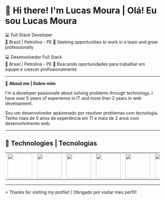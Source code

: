 # 👋 Hi there! I'm Lucas Moura | Olá! Eu sou Lucas Moura

💻 Full Stack Developer  
📍 Brazil | Petrolina - PE
🎯 Seeking opportunities to work in a team and grow professionally  

💻 Desenvolvedor Full Stack  
📍 Brasil | Petrolina - PE
🎯 Buscando oportunidades para trabalhar em equipe e crescer profissionalmente  

---

🧠 **About me | Sobre mim**

I'm a developer passionate about solving problems through technology. I have over 5 years of experience in IT and more than 2 years in web development.

Sou um desenvolvedor apaixonado por resolver problemas com tecnologia. Tenho mais de 5 anos de experiência em TI e mais de 2 anos com desenvolvimento web.

---

## 🚀 Technologies | Tecnologias

<table>
  <tr>
    <td align="center">
      <img src="https://cdn.jsdelivr.net/gh/devicons/devicon@latest/icons/html5/html5-original-wordmark.svg" width="80px" />
    </td>
    <td align="center">
      <img src="https://cdn.jsdelivr.net/gh/devicons/devicon@latest/icons/css3/css3-plain-wordmark.svg" width="80px" />
    </td>
    <td align="center">
      <img src="https://cdn.jsdelivr.net/gh/devicons/devicon@latest/icons/javascript/javascript-original.svg" width="80px" />
    </td>
    <td align="center">
      <img src="https://cdn.jsdelivr.net/gh/devicons/devicon@latest/icons/php/php-original.svg" width="80px" />
    </td> 
    <td align="center">
      <img src="https://cdn.jsdelivr.net/gh/devicons/devicon@latest/icons/laravel/laravel-original-wordmark.svg" width="80px" />
    </td> 
    <td align="center">
      <img src="https://cdn.jsdelivr.net/gh/devicons/devicon@latest/icons/livewire/livewire-original-wordmark.svg" width="80px" />
    </td> 
    <td align="center">
      <img src="https://cdn.jsdelivr.net/gh/devicons/devicon@latest/icons/mysql/mysql-original-wordmark.svg" width="80px" />
    </td> 
  </tr>
</table>

---

⭐ Thanks for visiting my profile! | Obrigado por visitar meu perfil!
